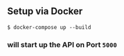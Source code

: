 ## Setup via Docker

```
$ docker-compose up --build
```
### will start up the API on Port ```5000```
